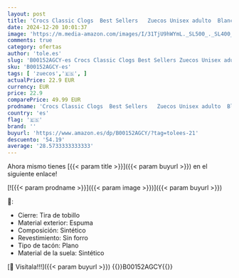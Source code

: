 ```yaml
---
layout: post
title: 'Crocs Classic Clogs  Best Sellers   Zuecos Unisex adulto  Blanco  37/38 EU'
date: 2024-12-20 10:01:37
image: 'https://m.media-amazon.com/images/I/31TjU9hWYmL._SL500_._SL400_.jpg'
comments: true
category: ofertas
author: 'tole.es'
slug: 'B00152AGCY-es Crocs Classic Clogs Best Sellers Zuecos Unisex adulto...'
sku: 'B00152AGCY-es'
tags: [ 'zuecos','🇪🇸', ]
actualPrice: 22.9 EUR
currency: EUR
price: 22.9
comparePrice: 49.99 EUR
prodname: 'Crocs Classic Clogs  Best Sellers   Zuecos Unisex adulto  Blanco  37/38 EU'
country: 'es'
flag: '🇪🇸'
brand: ''
buyurl: 'https://www.amazon.es/dp/B00152AGCY/?tag=tolees-21'
descuento: '54.19'
average: '28.5733333333333'
---
```


Ahora mismo tienes [{{< param title >}}]({{< param buyurl >}}) en el siguiente enlace!

[![{{< param prodname >}}]({{< param image >}})]({{< param buyurl >}})

🔎:

- Cierre: Tira de tobillo
- Material exterior: Espuma
- Composición: Sintético
- Revestimiento: Sin forro
- Tipo de tacón: Plano
- Material de la suela: Sintético

[🛒 Visítala!!!]({{< param buyurl >}})
{{<world>}}B00152AGCY{{</world>}}
